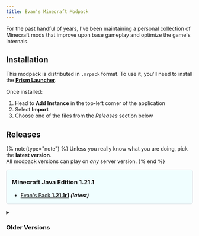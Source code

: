 ```yaml
---
title: Evan's Minecraft Modpack
---
```


For the past handful of years, I've been maintaining a personal collection of Minecraft mods that improve upon base gameplay and optimize the game's internals.

## Installation

This modpack is distributed in `.mrpack` format. To use it, you'll need to install the [**Prism Launcher**](https://prismlauncher.org/).

Once installed:

1. Head to **Add Instance** in the top-left corner of the application
2. Select **Import**
3. Choose one of the files from the *Releases* section below

## Releases

{% note(type="note") %}
Unless you really know what you are doing, pick the <strong>latest version</strong>.
<br>
All modpack versions can play on <em>any</em> server version.
{% end %}

<div style="padding:0 1em; border: 1px solid #d7dde3; border-radius: 5px;margin-bottom: 1em; background-color: #f0feff;">
<h3>Minecraft Java Edition 1.21.1</h3>

- [Evan's Pack **1.21.1r1**](https://ewpratten.com/download/minecraft-modpack/1.21.1r1) ***(latest)***

</div>

<details style="margin-bottom: 1em;"><summary><h3>Older Versions</h3></summary>
<div style="padding: 1em; padding-bottom: 0;">

These older modpack versions are provided if you are looking to run a specific version of Minecraft.

Remember: **all modpack versions can play on any server version**. You do not need to match the modpack version with the server version like you would with a vanilla client.

### Minecraft Java Edition 1.20.5

- [Evan's Pack **1.20.6r1**](https://ewpratten.com/download/minecraft-modpack/1.20.6r1)

### Minecraft Java Edition 1.20.4

- [Evan's Pack **1.20.4r4**](https://ewpratten.com/download/minecraft-modpack/1.20.4r4)
- [Evan's Pack **1.20.4r3**](https://ewpratten.com/download/minecraft-modpack/1.20.4r3)
- [Evan's Pack **1.20.4r2**](https://ewpratten.com/download/minecraft-modpack/1.20.4r2)
- [Evan's Pack **1.20.4r1**](https://ewpratten.com/download/minecraft-modpack/1.20.4r1)

### Minecraft Java Edition 1.20.1

- [Evan's Pack **1.20.1r4**](https://ewpratten.com/download/minecraft-modpack/1.20.1r4)
- [Evan's Pack **1.20.1r3**](https://ewpratten.com/download/minecraft-modpack/1.20.1r3)
- [Evan's Pack **1.20.1r2**](https://ewpratten.com/download/minecraft-modpack/1.20.1r2)
- [Evan's Pack **1.20.1r1**](https://ewpratten.com/download/minecraft-modpack/1.20.1r1)

### Minecraft Java Edition 1.20

- [Evan's Pack **1.20.0r1**](https://ewpratten.com/download/minecraft-modpack/1.20.0r1) *(unstable)*

### Minecraft Java Edition 1.19.4

- [Evan's Pack **1.19.4r5**](https://ewpratten.com/download/minecraft-modpack/1.19.4r5)
- [Evan's Pack **1.19.4r4**](https://ewpratten.com/download/minecraft-modpack/1.19.4r4)
- [Evan's Pack **1.19.4r3**](https://ewpratten.com/download/minecraft-modpack/1.19.4r3)
- [Evan's Pack **1.19.4r2**](https://ewpratten.com/download/minecraft-modpack/1.19.4r2)
- [Evan's Pack **1.19.4r1**](https://ewpratten.com/download/minecraft-modpack/1.19.4r1)

### Minecraft Java Edition 1.19.2

- [Evan's Pack **1.19.2r1**](https://ewpratten.com/download/minecraft-modpack/1.19.2r1)

### Minecraft Java Edition 1.19

- [Evan's Pack **1.19.0r1**](https://ewpratten.com/download/minecraft-modpack/1.19.0r1)

### Minecraft Java Edition 1.18.2

- [Evan's Pack **1.18.2r1**](https://ewpratten.com/download/minecraft-modpack/1.18.2r1)

### Minecraft Java Edition 1.18

- [Evan's Pack **1.18.0r1**](https://ewpratten.com/download/minecraft-modpack/1.18.0r1)

### Minecraft Java Edition 1.16.4

- [Evan's Pack **1.16.4r1**](https://ewpratten.com/download/minecraft-modpack/1.16.4r1)

</div>
</details>
